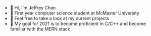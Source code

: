 - 👋 Hi, I’m Jeffrey Chan
- 👀 First year computer science student at McMaster University
- 🌱 Feel free to take a look at my current projects
- 💞️ My goal for 2021 is to become proficient in C/C++ and become familiar with the MERN stack

<!---
KaiKitJeffreyChan/KaiKitJeffreyChan is a ✨ special ✨ repository because its `README.md` (this file) appears on your GitHub profile.
You can click the Preview link to take a look at your changes.
--->
